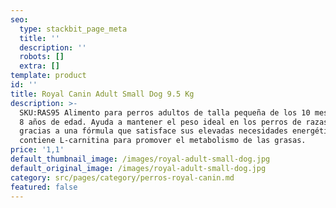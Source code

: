```yaml
---
seo:
  type: stackbit_page_meta
  title: ''
  description: ''
  robots: []
  extra: []
template: product
id: ''
title: Royal Canin Adult Small Dog 9.5 Kg
description: >-
  SKU:RAS95 Alimento para perros adultos de talla pequeña de los 10 meses a los
  8 años de edad. Ayuda a mantener el peso ideal en los perros de razas pequeñas
  gracias a una fórmula que satisface sus elevadas necesidades energéticas y
  contiene L-carnitina para promover el metabolismo de las grasas.
price: '1,1'
default_thumbnail_image: /images/royal-adult-small-dog.jpg
default_original_image: /images/royal-adult-small-dog.jpg
category: src/pages/category/perros-royal-canin.md
featured: false
---
```

